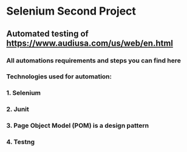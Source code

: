 # Selenium Second Project
## Automated testing of https://www.audiusa.com/us/web/en.html
### All automations requirements and steps you can find here 
### Technologies used for automation:
### 1. Selenium
### 2. Junit
### 3. Page Object Model (POM) is a design pattern 
### 4. Testng
